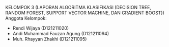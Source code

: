 KELOMPOK 3 (LAPORAN ALGORITMA KLASIFIKASI (DECISION TREE, RANDOM FOREST, SUPPORT VECTOR MACHINE, DAN GRADIENT BOOST))
Anggota Kelompok: 
* Rendi Wijaya (D121211020)
* Andi Muhammad Fauzan Agung (D121211094)
* Muh. Rhayyan Zhakhi (D121211095)

